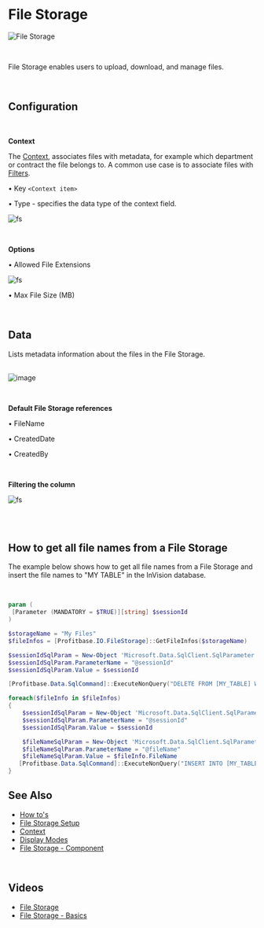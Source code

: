 # File Storage

![File Storage](https://profitbasedocs.blob.core.windows.net/images/FileStorage_Panel.PNG)

<br/>


File Storage enables users to upload, download, and manage files. 


<br/>



## Configuration

<br/>

**Context**

The [Context](context.md), associates files with metadata, for example which department or contract the file belongs to. A common use case is to associate files with [Filters](../filters/index.md).

•	Key ``<Context item>``

•	Type - specifies the data type of the context field.

![fs](https://profitbasedocs.blob.core.windows.net/images/filestorage1.png)

<br/>
 

**Options**

•	Allowed File Extensions

![fs](https://profitbasedocs.blob.core.windows.net/images/filestorage2.png)
 
•	Max File Size (MB)

<br/>

## Data

Lists metadata information about the files in the File Storage.  
<br/>

![image](https://profitbasedocs.blob.core.windows.net/images/filestorageData.png)

<br/>

**Default File Storage references**

•	FileName

•	CreatedDate

•	CreatedBy

<br/>

**Filtering the column**

![fs](https://profitbasedocs.blob.core.windows.net/images/filestorage3.png)

<br/>

<br/>

## How to get all file names from a File Storage

The example below shows how to get all file names from a File Storage and insert the file names to "MY TABLE" in the InVision database.

<br/>


```powershell
param (
 [Parameter (MANDATORY = $TRUE)][string] $sessionId   
)

$storageName = "My Files"
$fileInfos = [Profitbase.IO.FileStorage]::GetFileInfos($storageName)

$sessionIdSqlParam = New-Object 'Microsoft.Data.SqlClient.SqlParameter'
$sessionIdSqlParam.ParameterName = "@sessionId"
$sessionIdSqlParam.Value = $sessionId

[Profitbase.Data.SqlCommand]::ExecuteNonQuery("DELETE FROM [MY_TABLE] WHERE SessionID = @sessionId", $sessionIdSqlParam)

foreach($fileInfo in $fileInfos)
{  
    $sessionIdSqlParam = New-Object 'Microsoft.Data.SqlClient.SqlParameter'
    $sessionIdSqlParam.ParameterName = "@sessionId"
    $sessionIdSqlParam.Value = $sessionId

    $fileNameSqlParam = New-Object 'Microsoft.Data.SqlClient.SqlParameter'
    $fileNameSqlParam.ParameterName = "@fileName"   
    $fileNameSqlParam.Value = $fileInfo.FileName
   [Profitbase.Data.SqlCommand]::ExecuteNonQuery("INSERT INTO [MY_TABLE] (SessionID, FileName) VALUES(@sessionId, @fileName)", $sessionIdSqlParam, $fileNameSqlParam)
}
```




## See Also

- [How to's](howto/index.md)
- [File Storage Setup](setup.md)
- [Context](context.md)
- [Display Modes](display-modes.md)
- [File Storage - Component](../workbooks/components/filestorage.md)

<br/>

## Videos

- [File Storage](../../videos/filestorage.md)
- [File Storage - Basics](https://profitbasedocs.blob.core.windows.net/videos/File%20Storage%20-%20Basics.mp4)